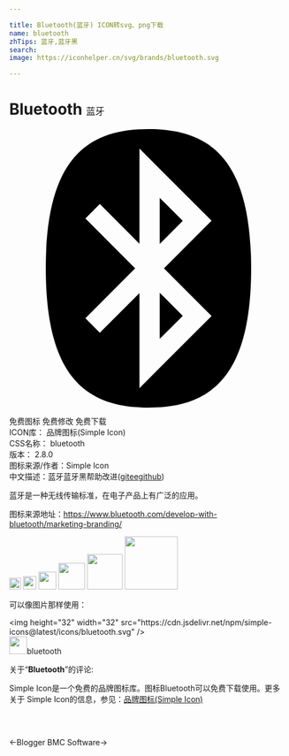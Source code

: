 ```yaml
---

title: Bluetooth(蓝牙) ICON转svg、png下载
name: bluetooth
zhTips: 蓝牙,蓝牙黑
search: 
image: https://iconhelper.cn/svg/brands/bluetooth.svg

---
```


# Bluetooth  <small style="font-size: 60%;font-weight: 100">蓝牙</small>

<div id="svg" class="svg-wrap">
<svg role="img" xmlns="http://www.w3.org/2000/svg" viewBox="0 0 24 24"><title>Bluetooth icon</title><path d="M12 0C6.76 0 3.1484 2.4895 3.1484 12S6.76 24 12 24c5.24 0 8.8516-2.4895 8.8516-12S17.24 0 12 0zm-.7773 1.6816l6.2148 6.2149L13.334 12l4.1035 4.1035-6.2148 6.2149V14.125l-3.418 3.42-1.2422-1.2442L10.8515 12l-4.289-4.3008 1.2422-1.2441 3.418 3.4199V1.6816zm1.748 4.2442v3.9687l1.9844-1.9843-1.9844-1.9844zm0 8.1816v3.9668l1.9844-1.9844-1.9844-1.9824Z"/></svg>
</div>
<detail full-name='bluetooth'></detail>

<div class="detail-page">
<p>
<span><span class="badge-success badge">免费图标</span> <span class="badge-success badge">免费修改</span>  <span class="badge-success badge">免费下载</span> </span>
<br/>
<span>
ICON库：
<span class="badge-secondary badge">品牌图标(Simple Icon)</span> 
</span>
<br/>
<span>
CSS名称：
<span class="badge-secondary badge">bluetooth</span> 
</span>

<br/>
<span>
版本：
<span class="badge-secondary badge">2.8.0</span> 
</span>
<br/>
<span>图标来源/作者：<span class="badge-light badge">Simple Icon</span></span> 
<br/>
<span class="zh-detail">中文描述：<span class="badge-primary badge">蓝牙</span><span class="badge-primary badge">蓝牙黑</span><span class="help-link"><span>帮助改进</span>(<a href="https://gitee.com/liuwave/icon-helper/edit/master/json/brands/bluetooth.json" target="_blank" rel="noopener noreferrer">gitee</a><a href="https://github.com/liuwave/icon-helper/edit/master/json/brands/bluetooth.json" target="_blank" rel="noopener noreferrer">github</a></span>)</span><br/>
</p>
</div><div class="description description alert alert-light"><p>蓝牙是一种无线传输标准，在电子产品上有广泛的应用。</p><p>图标来源地址：<a href="https://www.bluetooth.com/develop-with-bluetooth/marketing-branding/" target="_blank" rel="noopener noreferrer">https://www.bluetooth.com/develop-with-bluetooth/marketing-branding/</a></p></div>
<div class="alert alert-dark">
<img height="21" width="21" src="https://cdn.jsdelivr.net/npm/simple-icons@latest/icons/bluetooth.svg" />
<img height="24" width="24" src="https://cdn.jsdelivr.net/npm/simple-icons@latest/icons/bluetooth.svg" />
<img height="32" width="32" src="https://cdn.jsdelivr.net/npm/simple-icons@latest/icons/bluetooth.svg" />
<img height="48" width="48" src="https://cdn.jsdelivr.net/npm/simple-icons@latest/icons/bluetooth.svg" />
<img height="64" width="64" src="https://cdn.jsdelivr.net/npm/simple-icons@latest/icons/bluetooth.svg" />
<img height="96" width="96" src="https://cdn.jsdelivr.net/npm/simple-icons@latest/icons/bluetooth.svg" />

</div>
<div>
  <p>可以像图片那样使用：    
  </p>
  <div class="alert alert-primary" style="font-size: 14px">
    &lt;img height="32" width="32" src="https://cdn.jsdelivr.net/npm/simple-icons@latest/icons/bluetooth.svg" /&gt;
    <copy-btn content='<img height="32" width="32" src="https://cdn.jsdelivr.net/npm/simple-icons@latest/icons/bluetooth.svg" />'></copy-btn>
  </div>
  <div class="alert alert-secondary">
    <img height="32" width="32" src="https://cdn.jsdelivr.net/npm/simple-icons@latest/icons/bluetooth.svg" />bluetooth
    <copy-btn content="bluetooth" btn-title="复制图标名称"></copy-btn>
  </div>
</div>
<div class="icon-detail__container">
<p>关于“<b>Bluetooth</b>”的评论:</p>
</div>
<Vssue title="关于“Bluetooth”的评论" />
<div><p>Simple Icon是一个免费的品牌图标库。图标Bluetooth可以免费下载使用。更多关于  Simple Icon的信息，参见：<a target="_blank" href="https://iconhelper.cn/brands.html">品牌图标(Simple Icon)</a>
</p></div>


<div style="padding:2rem 0 " class="page-nav"><p class="inner"><span class="prev">←<router-link to="/icon/blogger.html">Blogger</router-link></span> <span class="next"><router-link to="/icon/bmc-software.html">BMC Software</router-link>→</span></p></div>
